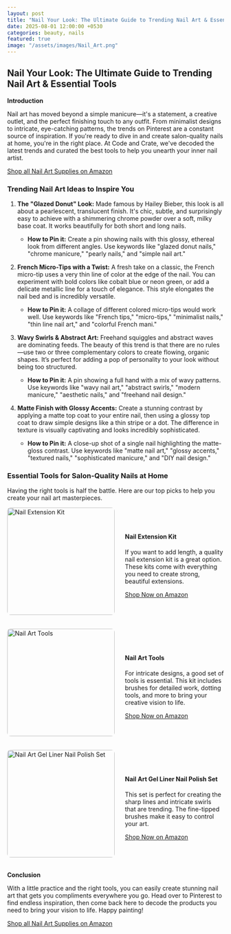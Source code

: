 ```yaml
---
layout: post
title: "Nail Your Look: The Ultimate Guide to Trending Nail Art & Essential Tools"
date: 2025-08-01 12:00:00 +0530
categories: beauty, nails
featured: true
image: "/assets/images/Nail_Art.png"
---
```


## Nail Your Look: The Ultimate Guide to Trending Nail Art & Essential Tools

**Introduction**

Nail art has moved beyond a simple manicure—it's a statement, a creative outlet, and the perfect finishing touch to any outfit. From minimalist designs to intricate, eye-catching patterns, the trends on Pinterest are a constant source of inspiration. If you're ready to dive in and create salon-quality nails at home, you're in the right place. At Code and Crate, we've decoded the latest trends and curated the best tools to help you unearth your inner nail artist.

<div class="text-center my-4">
  <a href="https://amzn.to/46Ch3RH" class="btn btn-primary btn-lg">Shop all Nail Art Supplies on Amazon</a>
</div>

### **Trending Nail Art Ideas to Inspire You**

1.  **The "Glazed Donut" Look:** Made famous by Hailey Bieber, this look is all about a pearlescent, translucent finish. It's chic, subtle, and surprisingly easy to achieve with a shimmering chrome powder over a soft, milky base coat. It works beautifully for both short and long nails.
    * **How to Pin it:** Create a pin showing nails with this glossy, ethereal look from different angles. Use keywords like "glazed donut nails," "chrome manicure," "pearly nails," and "simple nail art."

2.  **French Micro-Tips with a Twist:** A fresh take on a classic, the French micro-tip uses a very thin line of color at the edge of the nail. You can experiment with bold colors like cobalt blue or neon green, or add a delicate metallic line for a touch of elegance. This style elongates the nail bed and is incredibly versatile.
    * **How to Pin it:** A collage of different colored micro-tips would work well. Use keywords like "French tips," "micro-tips," "minimalist nails," "thin line nail art," and "colorful French mani."

3.  **Wavy Swirls & Abstract Art:** Freehand squiggles and abstract waves are dominating feeds. The beauty of this trend is that there are no rules—use two or three complementary colors to create flowing, organic shapes. It’s perfect for adding a pop of personality to your look without being too structured.
    * **How to Pin it:** A pin showing a full hand with a mix of wavy patterns. Use keywords like "wavy nail art," "abstract swirls," "modern manicure," "aesthetic nails," and "freehand nail design."

4.  **Matte Finish with Glossy Accents:** Create a stunning contrast by applying a matte top coat to your entire nail, then using a glossy top coat to draw simple designs like a thin stripe or a dot. The difference in texture is visually captivating and looks incredibly sophisticated.
    * **How to Pin it:** A close-up shot of a single nail highlighting the matte-gloss contrast. Use keywords like "matte nail art," "glossy accents," "textured nails," "sophisticated manicure," and "DIY nail design."

### **Essential Tools for Salon-Quality Nails at Home**

Having the right tools is half the battle. Here are our top picks to help you create your nail art masterpieces.

<div style="display: flex; align-items: center; margin-bottom: 2rem;">
  <img src="{{ site.baseurl }}/assets/images/products/Nail_Extension.png" alt="Nail Extension Kit" style="width: 250px; height: auto; margin-right: 1.5rem; border-radius: 8px;">
  <div>
    <h4>Nail Extension Kit</h4>
    <p>If you want to add length, a quality nail extension kit is a great option. These kits come with everything you need to create strong, beautiful extensions.</p>
    <a href="https://amzn.to/4ohpckW" class="btn btn-primary">Shop Now on Amazon</a>
  </div>
</div>

<div style="display: flex; align-items: center; margin-bottom: 2rem;">
  <img src="{{ site.baseurl }}/assets/images/products/Nail_Tool.png" alt="Nail Art Tools" style="width: 250px; height: auto; margin-right: 1.5rem; border-radius: 8px;">
  <div>
    <h4>Nail Art Tools</h4>
    <p>For intricate designs, a good set of tools is essential. This kit includes brushes for detailed work, dotting tools, and more to bring your creative vision to life.</p>
    <a href="https://amzn.to/4mHn5Wb" class="btn btn-primary">Shop Now on Amazon</a>
  </div>
</div>

<div style="display: flex; align-items: center; margin-bottom: 2rem;">
  <img src="{{ site.baseurl }}/assets/images/products/Nail_Polish Set.png" alt="Nail Art Gel Liner Nail Polish Set" style="width: 250px; height: auto; margin-right: 1.5rem; border-radius: 8px;">
  <div>
    <h4>Nail Art Gel Liner Nail Polish Set</h4>
    <p>This set is perfect for creating the sharp lines and intricate swirls that are trending. The fine-tipped brushes make it easy to control your art.</p>
    <a href="https://amzn.to/4lWX0Cs" class="btn btn-primary">Shop Now on Amazon</a>
  </div>
</div>

**Conclusion**

With a little practice and the right tools, you can easily create stunning nail art that gets you compliments everywhere you go. Head over to Pinterest to find endless inspiration, then come back here to decode the products you need to bring your vision to life. Happy painting!

<div class="text-center my-4">
  <a href="https://amzn.to/46Ch3RH" class="btn btn-primary btn-lg">Shop all Nail Art Supplies on Amazon</a>
</div>
